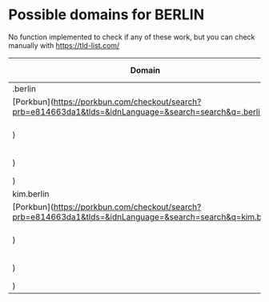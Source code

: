 # Possible domains for BERLIN

No function implemented to check if any of these work, but you can check manually with https://tld-list.com/

| Domain | Porkbun | NameCheap | Google Domains |
|---|---|---|---|
| .berlin | [Porkbun](https://porkbun.com/checkout/search?prb=e814663da1&tlds=&idnLanguage=&search=search&q=.berlin) | [Namecheap](https://www.namecheap.com/domains/registration/results/?domain=.berlin) | [Google](https://domains.google.com/registrar/search?searchTerm=.berlin) |
| kim.berlin | [Porkbun](https://porkbun.com/checkout/search?prb=e814663da1&tlds=&idnLanguage=&search=search&q=kim.berlin) | [Namecheap](https://www.namecheap.com/domains/registration/results/?domain=kim.berlin) | [Google](https://domains.google.com/registrar/search?searchTerm=kim.berlin) |
